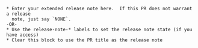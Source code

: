 <!-- PLEASE REMOVE THIS COMMENT BLOCK BEFORE SUBMITTING

Thanks for sending a pull request!  Before hitting the button, please read
this.

1. Please make sure this comment describes:
  - What you did
  - Why you did it
  - Things to consider when reviewing
2. Read our contributor guidelines: https://github.com/kubernetes/kubernetes/blob/master/CONTRIBUTING.md
3. See our developer guide: https://github.com/kubernetes/kubernetes/blob/master/docs/devel/development.md
4. If you want this PR to automatically close an issue when it is merged,
   add `fixes #<issue number>` or `fixes #<issue number>, fixes #<issue number>`
   to close multiple issues (see: https://github.com/blog/1506-closing-issues-via-pull-requests).
5. Follow the instructions for writing a release note: https://github.com/kubernetes/kubernetes/blob/master/docs/devel/pull-requests.md#release-notes
-->


```release-note
* Enter your extended release note here.  If this PR does not warrant a release
  note, just say `NONE`.
-OR-
* Use the release-note-* labels to set the release note state (if you have access)
* Clear this block to use the PR title as the release note
```
